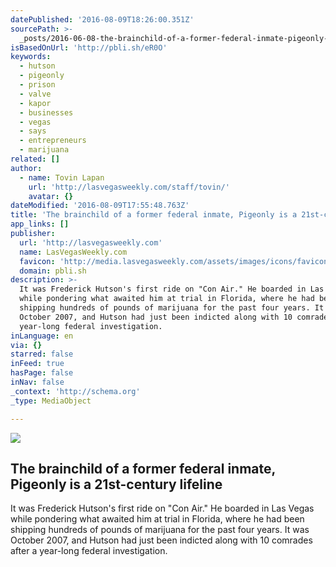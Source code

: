 ```yaml
---
datePublished: '2016-08-09T18:26:00.351Z'
sourcePath: >-
  _posts/2016-06-08-the-brainchild-of-a-former-federal-inmate-pigeonly-is-a-21s.md
isBasedOnUrl: 'http://pbli.sh/eR0O'
keywords:
  - hutson
  - pigeonly
  - prison
  - valve
  - kapor
  - businesses
  - vegas
  - says
  - entrepreneurs
  - marijuana
related: []
author:
  - name: Tovin Lapan
    url: 'http://lasvegasweekly.com/staff/tovin/'
    avatar: {}
dateModified: '2016-08-09T17:55:48.763Z'
title: 'The brainchild of a former federal inmate, Pigeonly is a 21st-century lifeline'
app_links: []
publisher:
  url: 'http://lasvegasweekly.com'
  name: LasVegasWeekly.com
  favicon: 'http://media.lasvegasweekly.com/assets/images/icons/favicon-64.png'
  domain: pbli.sh
description: >-
  It was Frederick Hutson's first ride on "Con Air." He boarded in Las Vegas
  while pondering what awaited him at trial in Florida, where he had been
  shipping hundreds of pounds of marijuana for the past four years. It was
  October 2007, and Hutson had just been indicted along with 10 comrades after a
  year-long federal investigation.
inLanguage: en
via: {}
starred: false
inFeed: true
hasPage: false
inNav: false
_context: 'http://schema.org'
_type: MediaObject

---
```

<article style=""><img src="https://s3-us-west-2.amazonaws.com/the-grid-img/p/dd05a31068ed180156b9c9c3ab620fffe249d641.jpg" /><h1>The brainchild of a former federal inmate, Pigeonly is a 21st-century lifeline</h1><p>It was Frederick Hutson's first ride on "Con Air." He boarded in Las Vegas while pondering what awaited him at trial in Florida, where he had been shipping hundreds of pounds of marijuana for the past four years. It was October 2007, and Hutson had just been indicted along with 10 comrades after a year-long federal investigation.</p></article>
